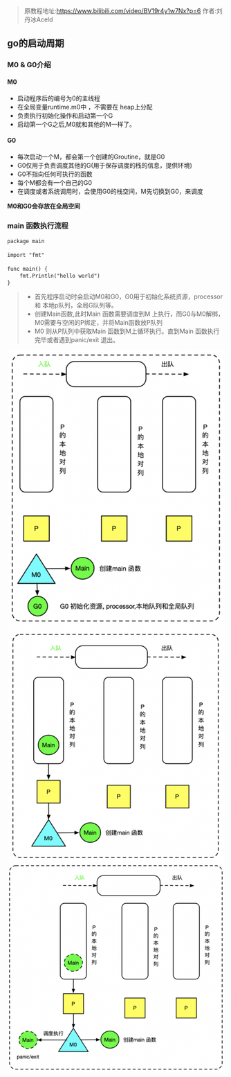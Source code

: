> 原教程地址:https://www.bilibili.com/video/BV19r4y1w7Nx?p=6
> 作者:刘丹冰Aceld
## go的启动周期

### M0 & G0介绍

#### M0

* 启动程序后的编号为0的主线程
* 在全局变量runtime.m0中 ，不需要在 heap上分配
* 负责执行初始化操作和启动第一个G
* 启动第一个G之后,M0就和其他的M一样了。

#### G0

* 每次启动一个M，都会第一个创建的Groutine，就是G0
* G0仅用于负责调度其他的G(用于保存调度的栈的信息，提供环境)
* G0不指向任何可执行的函数
* 每个M都会有一个自己的G0
* 在调度或者系统调用时，会使用G0的栈空间，M先切换到G0，来调度

**M0和G0会存放在全局空间**

### main 函数执行流程
```
package main

import "fmt"

func main() {
    fmt.Println("hello world")
}
```

> * 首先程序启动时会启动M0和G0，G0用于初始化系统资源，processor 和 本地p队列，全局G队列等。
> * 创建Main函数,此时Main 函数需要调度到M 上执行，而G0与M0解绑，M0需要与空闲的P绑定，并将Main函数放P队列
> * M0 则从P队列中获取Main 函数到M上循环执行。直到Main 函数执行完毕或者遇到panic/exit 退出。

<img style="display: block; margin: 0 auto;" src="../img/go-main1.png" alt="" />
<img style="display: block; margin: 0 auto;" src="../img/go-main2.png" alt="" />
<img style="display: block; margin: 0 auto;" src="../img/go-main3.png" alt="" />